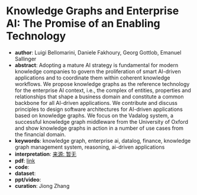 # Knowledge Graphs and Enterprise AI: The Promise of an Enabling Technology
* **author**: Luigi Bellomarini, Daniele Fakhoury, Georg Gottlob, Emanuel Sallinger
* **abstract**: Adopting a mature AI strategy is fundamental for modern knowledge companies to govern the proliferation of smart AI-driven applications and to coordinate them within coherent knowledge workflows. We propose knowledge graphs as the reference technology for the enterprise AI context, i.e., the complex of entities, properties and relationships that shape a business domain and constitute a common backbone for all AI-driven applications. We contribute and discuss principles to design software architectures for AI-driven applications based on knowledge graphs. We focus on the Vadalog system, a successful knowledge graph middleware from the University of Oxford and show knowledge graphs in action in a number of use cases from the financial domain.
* **keywords**: knowledge graph, enterprise ai, datalog, finance, knowledge graph management system, reasoning, ai-driven applications
* **interpretation**: [来源: 暂无]()
* **pdf**: [link](https://ieeexplore.ieee.org/document/8731350/)
* **code**: 
* **dataset**:
* **ppt/video**:
* **curation**: Jiong Zhang 